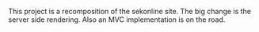 This project is a recomposition of the sekonline site. The big change is the server side rendering. Also an MVC implementation is on the road.
